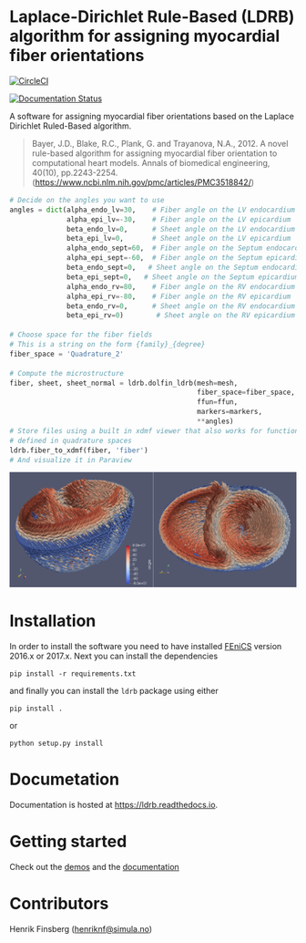 # Laplace-Dirichlet Rule-Based (LDRB) algorithm for assigning myocardial fiber orientations

[![CircleCI](https://circleci.com/gh/finsberg/ldrb.svg?style=shield)](https://circleci.com/gh/finsberg/ldrb)

[![Documentation Status](https://readthedocs.org/projects/ldrb/badge/?version=latest)](https://ldrb.readthedocs.io/en/latest/?badge=latest)


A software for assigning myocardial fiber orientations based on the Laplace Dirichlet Ruled-Based algorithm.

> Bayer, J.D., Blake, R.C., Plank, G. and Trayanova, N.A., 2012.
> A novel rule-based algorithm for assigning myocardial fiber orientation
>to computational heart models. Annals of biomedical engineering, 40(10),
pp.2243-2254.(https://www.ncbi.nlm.nih.gov/pmc/articles/PMC3518842/)

```python
# Decide on the angles you want to use
angles = dict(alpha_endo_lv=30,    # Fiber angle on the LV endocardium
              alpha_epi_lv=-30,    # Fiber angle on the LV epicardium
              beta_endo_lv=0,      # Sheet angle on the LV endocardium
              beta_epi_lv=0,       # Sheet angle on the LV epicardium
              alpha_endo_sept=60,  # Fiber angle on the Septum endocardium
              alpha_epi_sept=-60,  # Fiber angle on the Septum epicardium
              beta_endo_sept=0,   # Sheet angle on the Septum endocardium
              beta_epi_sept=0,   # Sheet angle on the Septum epicardium
              alpha_endo_rv=80,    # Fiber angle on the RV endocardium
              alpha_epi_rv=-80,    # Fiber angle on the RV epicardium
              beta_endo_rv=0,      # Sheet angle on the RV endocardium
              beta_epi_rv=0)        # Sheet angle on the RV epicardium

# Choose space for the fiber fields
# This is a string on the form {family}_{degree}
fiber_space = 'Quadrature_2'

# Compute the microstructure
fiber, sheet, sheet_normal = ldrb.dolfin_ldrb(mesh=mesh,
                                              fiber_space=fiber_space,
                                              ffun=ffun,
                                              markers=markers,
                                              **angles)
# Store files using a built in xdmf viewer that also works for functions
# defined in quadrature spaces
ldrb.fiber_to_xdmf(fiber, 'fiber')
# And visualize it in Paraview
```

![](docs/source/_static/figures/biv_fiber.png)

# Installation
In order to install the software you need to have installed [FEniCS](https://fenicsproject.org) version 2016.x or 2017.x.
Next you can install the dependencies
```
pip install -r requirements.txt
```
and finally you can install the `ldrb` package using either

```shell
pip install .
```
or
```shell
python setup.py install
```

# Documetation
Documentation is hosted at https://ldrb.readthedocs.io.

# Getting started
Check out the [demos](demos) and the [documentation](https://ldrb.readthedocs.io)

# Contributors
Henrik Finsberg (henriknf@simula.no)
